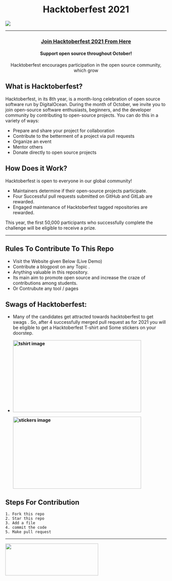 <h1 align="center"> Hacktoberfest 2021 </h1>
<img src="https://hacktoberfest.digitalocean.com/_nuxt/img/logo-hacktoberfest-full.f42e3b1.svg">

***
<h3 align="center">
    <a href="https://hacktoberfest.digitalocean.com/">
        Join Hacktoberfest 2021 From Here 
    </a>
</h3>

<h4 align="center">Support open source throughout October!</h4>
<p align="center">Hacktoberfest encourages participation in the open source community, which grow</p>

## What is Hacktoberfest?

Hacktoberfest, in its 8th year, is a month-long celebration of open source software run by DigitalOcean. During the month of October, we invite you to join open-source software enthusiasts, beginners, and the developer community by contributing to open-source projects. You can do this in a variety of ways:

- Prepare and share your project for collaboration
- Contribute to the betterment of a project via pull requests
- Organize an event
- Mentor others
- Donate directly to open source projects


## How Does it Work?
Hacktoberfest is open to everyone in our global community!
- Maintainers determine if their open-source projects participate.
- Four Successful pull requests submitted on GitHub and GitLab are rewarded.
- Engaged maintenance of Hacktoberfest tagged repositories are rewarded.


This year, the first 50,000 participants who successfully complete the challenge will be eligible to receive a prize.

***
## Rules To Contribute To This Repo

-   Visit the Website given Below (Live Demo)
-   Contribute a blogpost on any Topic .
-   Anything valuable in this repository.
-   Its main aim to promote  open source and increase  the craze of contributions among students.
-   Or Contrubute any tool / pages

## Swags of Hacktoberfest:
- Many of the candidates get attracted towards hacktoberfest to get swags . So, after 4 successfully merged pull request as for 2021 you will be eligible to get a Hacktoberfest T-shirt and Some stickers on your doorstep.
 
     <li><B><p><img src="https://miro.medium.com/max/1050/1*4JctIO7irt8hFxBmTvUpiQ.jpeg" width="400" height="225" style="width: 400px; height: 225px;" alt="tshirt image"></a></p><p><img src="https://miro.medium.com/max/1050/1*jkffr74bq5RsQ_xqDhgqYQ.jpeg" width="400" height="225" style="width: 400px; height: 225px;" alt="stickers image"></p>
</b></li>

## Steps For Contribution

    1. Fork this repo
    2. Star this repo
    3. Add a file
    4. commit the code
    5. Make pull request
***
<a href="https://www.factsprime.com/" target="_blank" rel="noopener"><img class="alignnone " src="https://getsiteglue.com/wp-content/uploads/2018/04/demo-button.png" width="290" height="100" /></a>
